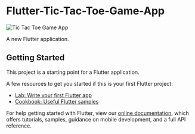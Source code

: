 # Flutter-Tic-Tac-Toe-Game-App

![Tic Tac Toe Game App](https://github.com/nobelleon/Flutter-Tic-Tac-Toe-Game-App/assets/76748114/d22d366c-1bd9-4c5b-86e9-0f123de24bad)

A new Flutter application.

## Getting Started

This project is a starting point for a Flutter application.

A few resources to get you started if this is your first Flutter project:

- [Lab: Write your first Flutter app](https://flutter.dev/docs/get-started/codelab)
- [Cookbook: Useful Flutter samples](https://flutter.dev/docs/cookbook)

For help getting started with Flutter, view our
[online documentation](https://flutter.dev/docs), which offers tutorials,
samples, guidance on mobile development, and a full API reference.
